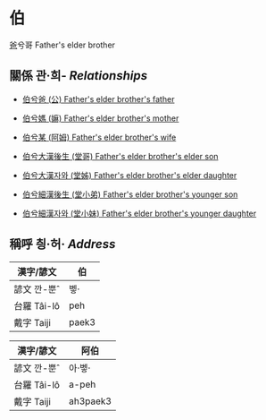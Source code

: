 # 伯
[爸](member2.md)兮哥
Father's elder brother

## 關係 관·희- _Relationships_

- [伯兮爸 (公) Father's elder brother's father](member8.md)

- [伯兮媽 (嫲) Father's elder brother's mother](member9.md)

- [伯兮某 (阿姆) Father's elder brother's wife](member33.md)

- [伯兮大漢後生 (堂哥) Father's elder brother's elder son](member35.md)

- [伯兮大漢자와 (堂姊) Father's elder brother's elder daughter](member36.md)

- [伯兮細漢後生 (堂小弟) Father's elder brother's younger son](member37.md)

- [伯兮細漢자와 (堂小妹) Father's elder brother's younger daughter](member38.md)



## 稱呼 칑·허· _Address_

漢字/諺文 | 伯
--- | ---
諺文 깐-뿐ˆ | 벻·
台羅 Tâi-lô | peh
戴字 Taiji | paek3


漢字/諺文 | 阿伯
--- | ---
諺文 깐-뿐ˆ | 아·벻·
台羅 Tâi-lô | a-peh
戴字 Taiji | ah3paek3


